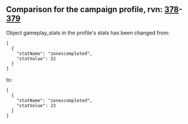 ## Comparison for the campaign profile, rvn: [378](https://github.com/PRO100KatYT/FortniteProfileRevisions/tree/main/profiles/campaign/378%20campaign.json)-[379](https://github.com/PRO100KatYT/FortniteProfileRevisions/tree/main/profiles/campaign/379%20campaign.json)

Object gameplay_stats in the profile's stats has been changed from:

```
[
  {
    "statName": "zonescompleted",
    "statValue": 22
  }
]
```

to:

```
[
  {
    "statName": "zonescompleted",
    "statValue": 23
  }
]
```

<br><br>

